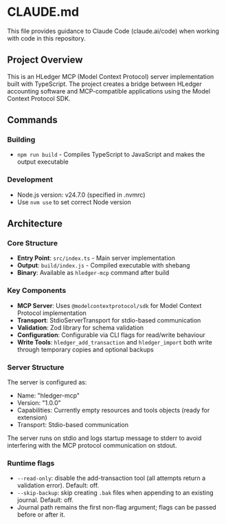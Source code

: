 # CLAUDE.md

This file provides guidance to Claude Code (claude.ai/code) when working with code in this repository.

## Project Overview

This is an HLedger MCP (Model Context Protocol) server implementation built with TypeScript. The project creates a bridge between HLedger accounting software and MCP-compatible applications using the Model Context Protocol SDK.

## Commands

### Building
- `npm run build` - Compiles TypeScript to JavaScript and makes the output executable

### Development
- Node.js version: v24.7.0 (specified in .nvmrc)
- Use `nvm use` to set correct Node version

## Architecture

### Core Structure
- **Entry Point**: `src/index.ts` - Main server implementation
- **Output**: `build/index.js` - Compiled executable with shebang
- **Binary**: Available as `hledger-mcp` command after build

### Key Components
- **MCP Server**: Uses `@modelcontextprotocol/sdk` for Model Context Protocol implementation
- **Transport**: StdioServerTransport for stdio-based communication
- **Validation**: Zod library for schema validation
- **Configuration**: Configurable via CLI flags for read/write behaviour
- **Write Tools**: `hledger_add_transaction` and `hledger_import` both write through temporary copies and optional backups

### Server Structure
The server is configured as:
- Name: "hledger-mcp"
- Version: "1.0.0"
- Capabilities: Currently empty resources and tools objects (ready for extension)
- Transport: Stdio-based communication

The server runs on stdio and logs startup message to stderr to avoid interfering with the MCP protocol communication on stdout.

### Runtime flags
- `--read-only`: disable the add-transaction tool (all attempts return a validation error). Default: off.
- `--skip-backup`: skip creating `.bak` files when appending to an existing journal. Default: off.
- Journal path remains the first non-flag argument; flags can be passed before or after it.
